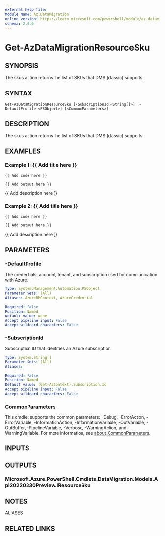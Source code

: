 ```yaml
---
external help file:
Module Name: Az.DataMigration
online version: https://learn.microsoft.com/powershell/module/az.datamigration/get-azdatamigrationresourcesku
schema: 2.0.0
---
```


# Get-AzDataMigrationResourceSku

## SYNOPSIS
The skus action returns the list of SKUs that DMS (classic) supports.

## SYNTAX

```
Get-AzDataMigrationResourceSku [-SubscriptionId <String[]>] [-DefaultProfile <PSObject>] [<CommonParameters>]
```

## DESCRIPTION
The skus action returns the list of SKUs that DMS (classic) supports.

## EXAMPLES

### Example 1: {{ Add title here }}
```powershell
{{ Add code here }}
```

```output
{{ Add output here }}
```

{{ Add description here }}

### Example 2: {{ Add title here }}
```powershell
{{ Add code here }}
```

```output
{{ Add output here }}
```

{{ Add description here }}

## PARAMETERS

### -DefaultProfile
The credentials, account, tenant, and subscription used for communication with Azure.

```yaml
Type: System.Management.Automation.PSObject
Parameter Sets: (All)
Aliases: AzureRMContext, AzureCredential

Required: False
Position: Named
Default value: None
Accept pipeline input: False
Accept wildcard characters: False
```

### -SubscriptionId
Subscription ID that identifies an Azure subscription.

```yaml
Type: System.String[]
Parameter Sets: (All)
Aliases:

Required: False
Position: Named
Default value: (Get-AzContext).Subscription.Id
Accept pipeline input: False
Accept wildcard characters: False
```

### CommonParameters
This cmdlet supports the common parameters: -Debug, -ErrorAction, -ErrorVariable, -InformationAction, -InformationVariable, -OutVariable, -OutBuffer, -PipelineVariable, -Verbose, -WarningAction, and -WarningVariable. For more information, see [about_CommonParameters](http://go.microsoft.com/fwlink/?LinkID=113216).

## INPUTS

## OUTPUTS

### Microsoft.Azure.PowerShell.Cmdlets.DataMigration.Models.Api20220330Preview.IResourceSku

## NOTES

ALIASES

## RELATED LINKS

